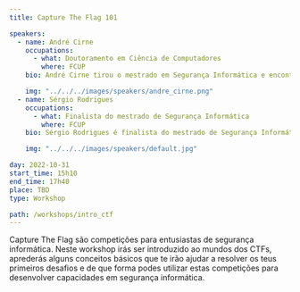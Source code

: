 ```yaml
---
title: Capture The Flag 101

speakers:
  - name: André Cirne
    occupations:
      - what: Doutoramento em Ciência de Computadores
        where: FCUP
    bio: André Cirne tirou o mestrado em Segurança Informática e encontra-se a tirar o doutoramento em Ciência de Computadores  na FCUP. É investigador no INESC TEC e assistente convidado na FCUP. Atualmente está a liderar a equipa CTFs da Universidade do Porto, xSTF.

    img: "../../../images/speakers/andre_cirne.png"
  - name: Sérgio Rodrigues
    occupations:
      - what: Finalista do mestrado de Segurança Informática
        where: FCUP
    bio: Sérgio Rodrigues é finalista do mestrado de Segurança Informática na FCUP. É membro da equipa de CTFs da Universidade do Porto(xSTF) desde 2016 e fez parte da representação portuguesa no European Cyber Security Challenge de 2022.

    img: "../../../images/speakers/default.jpg"

day: 2022-10-31
start_time: 15h10
end_time: 17h40
place: TBD
type: Workshop

path: /workshops/intro_ctf
---
```


Capture The Flag são competições para entusiastas de segurança informática. Neste workshop irás ser introduzido ao mundos dos CTFs, aprederás alguns conceitos básicos que te irão ajudar a resolver os teus primeiros desafios e de que forma podes utilizar estas competições para desenvolver capacidades em segurança informática.
